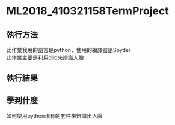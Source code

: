 # ML2018_410321158TermProject
## 執行方法
此作業我用的語言是python，使用的編譯器是Spyder<br/>
此作業主要是利用dlib來辨識人臉<br/>
## 執行結果

## 學到什麼
如何使用python現有的套件來辨識出人臉<br/>
